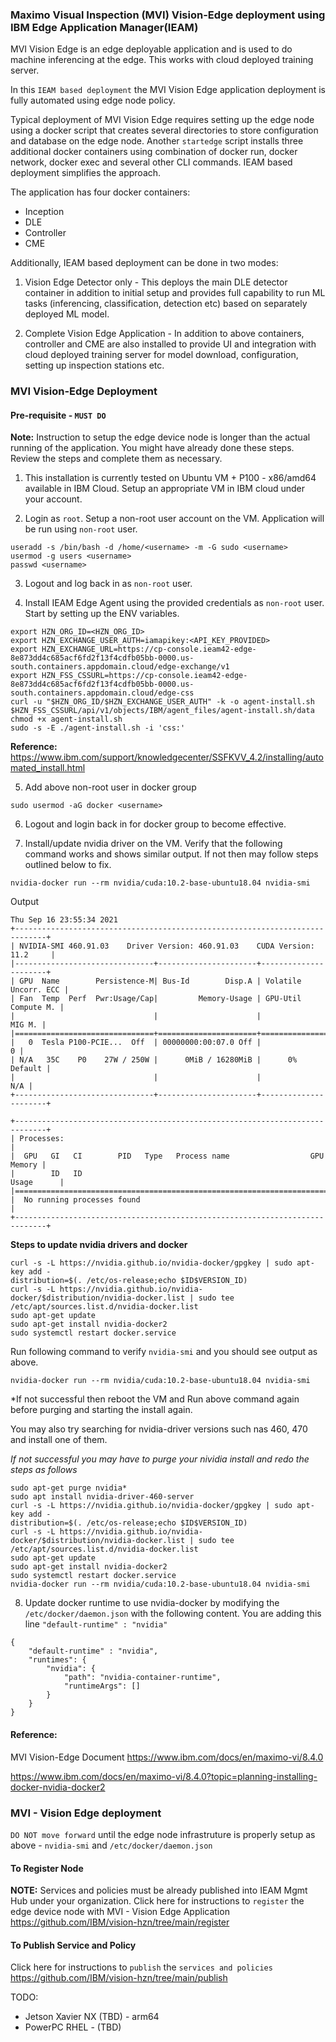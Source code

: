 ### Maximo Visual Inspection (MVI) Vision-Edge deployment using IBM Edge Application Manager(IEAM)

MVI Vision Edge is an edge deployable application and is used to do machine inferencing at the edge. This works with cloud deployed training server.

In this `IEAM based deployment` the MVI Vision Edge application deployment is fully automated using edge node policy.

Typical deployment of MVI Vision Edge requires setting up the edge node using a docker script that creates several directories to store configuration and database on the edge node. Another `startedge` script installs three additional docker containers using combination of docker run, docker network, docker exec and several other CLI commands. IEAM based deployment simplifies the approach.

The application has four docker containers:
- Inception 
- DLE
- Controller
- CME

Additionally, IEAM based deployment can be done in two modes:

1. Vision Edge Detector only - This deploys the main DLE detector container in addition to initial setup and provides full capability to run ML tasks (inferencing, classification, detection etc) based on separately deployed ML model. 

2. Complete Vision Edge Application - In addition to above containers, controller and CME are also installed to provide UI and integration with cloud deployed training server for model download, configuration, setting up inspection stations etc. 

### MVI Vision-Edge Deployment 

#### Pre-requisite - `MUST DO`
**Note:** Instruction to setup the edge device node is longer than the actual running of the application. You might have already done these steps. Review the steps and complete them as necessary.

1. This installation is currently tested on Ubuntu VM + P100 - x86/amd64 available in IBM Cloud. Setup an appropriate VM in IBM cloud under your account.

2. Login as `root`. Setup a non-root user account on the VM. Application will be run using `non-root` user. 
```
useradd -s /bin/bash -d /home/<username> -m -G sudo <username>
usermod -g users <username>
passwd <username>
```
3. Logout and log back in as `non-root` user. 

4. Install IEAM Edge Agent using the provided credentials as `non-root` user. Start by setting up the ENV variables. 
```
export HZN_ORG_ID=<HZN_ORG_ID>
export HZN_EXCHANGE_USER_AUTH=iamapikey:<API_KEY_PROVIDED>
export HZN_EXCHANGE_URL=https://cp-console.ieam42-edge-8e873dd4c685acf6fd2f13f4cdfb05bb-0000.us-south.containers.appdomain.cloud/edge-exchange/v1
export HZN_FSS_CSSURL=https://cp-console.ieam42-edge-8e873dd4c685acf6fd2f13f4cdfb05bb-0000.us-south.containers.appdomain.cloud/edge-css
curl -u "$HZN_ORG_ID/$HZN_EXCHANGE_USER_AUTH" -k -o agent-install.sh $HZN_FSS_CSSURL/api/v1/objects/IBM/agent_files/agent-install.sh/data
chmod +x agent-install.sh
sudo -s -E ./agent-install.sh -i 'css:'
```
**Reference:** https://www.ibm.com/support/knowledgecenter/SSFKVV_4.2/installing/automated_install.html

5. Add above non-root user in docker group
```
sudo usermod -aG docker <username>
```
6. Logout and login back in for docker group to become effective.

7. Install/update nvidia driver on the VM. Verify that the following command works and shows similar output. If not then may follow steps outlined below to fix.
```
nvidia-docker run --rm nvidia/cuda:10.2-base-ubuntu18.04 nvidia-smi
```
Output
```
Thu Sep 16 23:55:34 2021       
+-----------------------------------------------------------------------------+
| NVIDIA-SMI 460.91.03    Driver Version: 460.91.03    CUDA Version: 11.2     |
|-------------------------------+----------------------+----------------------+
| GPU  Name        Persistence-M| Bus-Id        Disp.A | Volatile Uncorr. ECC |
| Fan  Temp  Perf  Pwr:Usage/Cap|         Memory-Usage | GPU-Util  Compute M. |
|                               |                      |               MIG M. |
|===============================+======================+======================|
|   0  Tesla P100-PCIE...  Off  | 00000000:00:07.0 Off |                    0 |
| N/A   35C    P0    27W / 250W |      0MiB / 16280MiB |      0%      Default |
|                               |                      |                  N/A |
+-------------------------------+----------------------+----------------------+
                                                                               
+-----------------------------------------------------------------------------+
| Processes:                                                                  |
|  GPU   GI   CI        PID   Type   Process name                  GPU Memory |
|        ID   ID                                                   Usage      |
|=============================================================================|
|  No running processes found                                                 |
+-----------------------------------------------------------------------------+
```
**Steps to update nvidia drivers and docker**
```
curl -s -L https://nvidia.github.io/nvidia-docker/gpgkey | sudo apt-key add -
distribution=$(. /etc/os-release;echo $ID$VERSION_ID)
curl -s -L https://nvidia.github.io/nvidia-docker/$distribution/nvidia-docker.list | sudo tee /etc/apt/sources.list.d/nvidia-docker.list
sudo apt-get update
sudo apt-get install nvidia-docker2
sudo systemctl restart docker.service
```
Run following command to verify `nvidia-smi` and you should see output as above. 
```
nvidia-docker run --rm nvidia/cuda:10.2-base-ubuntu18.04 nvidia-smi
```
*If not successful then reboot the VM and Run above command again before purging and starting the install again.

You may also try searching for nvidia-driver versions such nas 460, 470 and install one of them.

*If not successful you may have to purge your nividia install and redo the steps as follows*
```
sudo apt-get purge nvidia*
sudo apt install nvidia-driver-460-server
curl -s -L https://nvidia.github.io/nvidia-docker/gpgkey | sudo apt-key add -
distribution=$(. /etc/os-release;echo $ID$VERSION_ID)
curl -s -L https://nvidia.github.io/nvidia-docker/$distribution/nvidia-docker.list | sudo tee /etc/apt/sources.list.d/nvidia-docker.list
sudo apt-get update
sudo apt-get install nvidia-docker2
sudo systemctl restart docker.service
nvidia-docker run --rm nvidia/cuda:10.2-base-ubuntu18.04 nvidia-smi
```
8. Update docker runtime to use nvidia-docker by modifying the `/etc/docker/daemon.json` with the following content. You are adding this line `"default-runtime" : "nvidia"`
```
{
    "default-runtime" : "nvidia",
    "runtimes": {
        "nvidia": {
            "path": "nvidia-container-runtime",
            "runtimeArgs": []
        }
    }
}
```
#### Reference:
MVI Vision-Edge Document 
https://www.ibm.com/docs/en/maximo-vi/8.4.0

https://www.ibm.com/docs/en/maximo-vi/8.4.0?topic=planning-installing-docker-nvidia-docker2 

### MVI - Vision Edge deployment
`DO NOT move forward` until the edge node infrastruture is properly setup as above - `nvidia-smi` and `/etc/docker/daemon.json`

#### To Register Node
**NOTE:** Services and policies must be already published into IEAM Mgmt Hub under your organization. Click here for instructions to `register` the edge device node with MVI - Vision Edge Application
https://github.com/IBM/vision-hzn/tree/main/register

#### To Publish Service and Policy
Click here for instructions to `publish` the `services and policies`
https://github.com/IBM/vision-hzn/tree/main/publish

TODO:
- Jetson Xavier NX (TBD) - arm64
- PowerPC RHEL - (TBD)




